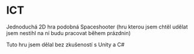 # ICT
 Jednoduchá 2D hra podobná Spaceshooter (hru kterou jsem chtěl udělat jsem nestihl na ní budu pracovat během prázdnin) 
 
 Tuto hru jsem dělal bez zkušeností s Unity a C#
 

 
